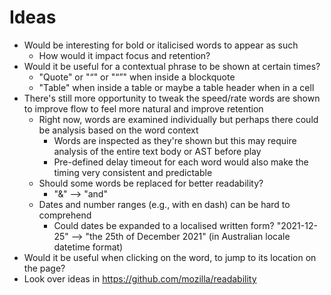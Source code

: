 # Ideas

- Would be interesting for bold or italicised words to appear as such
  - How would it impact focus and retention?
- Would it be useful for a contextual phrase to be shown at certain times?
  - "Quote" or "“" or "“”" when inside a blockquote
  - "Table" when inside a table or maybe a table header when in a cell
- There's still more opportunity to tweak the speed/rate words are shown to improve flow to feel more natural and improve retention
  - Right now, words are examined individually but perhaps there could be analysis based on the word context
    - Words are inspected as they're shown but this may require analysis of the entire text body or AST before play
    - Pre-defined delay timeout for each word would also make the timing very consistent and predictable
  - Should some words be replaced for better readability?
    - "&" --> "and"
  - Dates and number ranges (e.g., with en dash) can be hard to comprehend
    - Could dates be expanded to a localised written form? "2021-12-25" --> "the 25th of December 2021" (in Australian locale datetime format)
- Would it be useful when clicking on the word, to jump to its location on the page?
- Look over ideas in <https://github.com/mozilla/readability>
